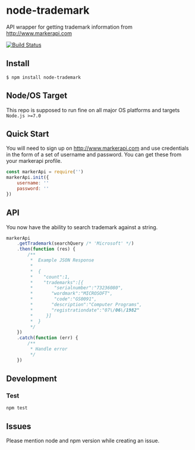# node-trademark 

API wrapper for getting trademark information from http://www.markerapi.com

[![Build Status][travis-image]][travis-url]

## Install

```
$ npm install node-trademark
```

## Node/OS Target

This repo is supposed to run fine on all major OS platforms and targets `Node.js >=7.0`

## Quick Start

You will need to sign up on http://www.markerapi.com and use credentials in the form of a set of username and password. You can get these from your markerapi profile.

```js
const markerApi = require('')
markerApi.init({
    username: ''
    password: ''
})
```

## API

You now have the ability to search trademark against a string.

```js
markerApi
    .getTrademark(searchQuery /* 'Microsoft' */)
    .then(function (res) {
        /**
         *  Example JSON Response
         *
         *  {
         *    "count":1,
         *    "trademarks":[{
         *        "serialnumber":"73236080",
         *       "wordmark":"MICROSOFT",
         *        "code":"GS0091",
         *       "description":"Computer Programs",
         *       "registrationdate":"07\/06\/1982"
         *     }]
         *  }
         */
    })
    .catch(function (err) {
        /**
         * Handle error
         */
    })
```

## Development

### Test

```
npm test
```

## Issues

Please mention node and npm version while creating an issue.

[travis-image]: https://img.shields.io/travis/adonisjs/adonis-validation-provider/master.svg?style=flat-square
[travis-url]: https://travis-ci.org/tushararora/node-trademark
